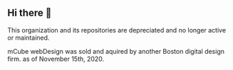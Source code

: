 ## Hi there 👋

This organization and its repositories are depreciated and no longer active or maintained.

mCube webDesign was sold and aquired by another Boston digital design firm. as of November 15th, 2020.
